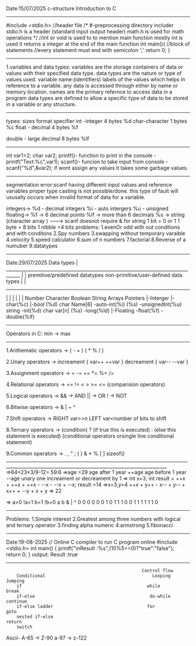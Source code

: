 Date:15/07/2025
c-structure
Introduction to C
________________________________________________________________________________________________________________________________
#include <stdio.h> //header file
/*
#-preprocessing directory includer 
stdio.h is a header (standard input output header)
math.h is used for math operations
*/
//int or void is used to to mention main function mostly int is used it returns a integer at the end of the main function
int main(){
  //block of statements
  //every statement must end with semicolon ';'
  return 0;
}
_______________________________________________________________________________________________________________________________
1.variables and data types:
  variables are the storage containers of data or values with their specified data type.
  data types are the nature or type of values used.
  variable name:(identifiers)
  labels of the values which helps in reference to a variable.
  any data is accessed through either by name or memory location.
  names are the primary refernce to access data in a program 
  data types are defined to allow a specific type of data to be stored in a variable or any structure.
____________________________________________________________________________________________________________________________
  types:                       sizes        format specifier
  int -integer                 4 bytes            %d
  char-character               1 bytes            %c
  float - decimal              4 bytes            %f
  
  double - large decimal       8 bytes            %lf
____________________________________________________________________________________________________________________________
  int var1=2;
  char var2;
  printf()- function to print in the console    - printf("Text:%c",var1);
  scanf()- funcion to take input from console   - scanf("%d",&var2);
  if wont assign any values it takes some garbage values.
____________________________________________________________________________________________________________________________
  segmentation error:scanf having different input values and reference variables
                     proper type casting is not possible/done.
                     this type of fault will ususally occurs when invalid format of data for a variable.
                     
  integers->  %d - decimal integers
              %i - auto intergers
              %u - unsigned 
  floating->
  %f -> 6 decimal points
  %lf -> more than 6 decimals
  %s  -> string (character array )  ---> scanf doesnot require & for string 
  1 bit = 0 or 1
  1 byte = 8 bits
  1 nibble =4 bits
  problems:
  1.evenOr odd with out conditions and with conditons
  2.Spy numbers
  3.swapping without temporary varaible
  4.velocity
  5.speed calculator
  6.sum of n numbers
  7.factorial
  8.Reverse of a numuber
  9.datatypes
_______________________________________________________________________________________________________________________________________________________
Date:29/07/2025
                                                  Data types
                                                       |
                ____________________________________________________________________________________
                |                                                                                   |
    premitive/predefined datatypes                                                    non-primitive/user-defined data types
                |                                                                                         |
  _________________________________________________                                  _____________________________________________________
  |                       |                        |                                 |                          |                        |
  Number              Character                Boolean                             String                   Arrays                  Pointers
  |-Interger            |-char(%c)            |-bool (%d)                       char Name[6]
    -auto-int(%i)                                                                  (%s)
    -unsignedInt(%u)                                                               string
    -int(%d)                                                                       char var[n] (%s)
    -long(%ld)
  |-Floating
    -float(%f)
    -double(%lf)
  ___________________________________________________________________________________________________________________________________________________
   Operators in C:                    min -> max
  ___________________________________________________________________________________________________________________________________________________
  1.Arithematic operators       ->  (   -    +  )  ( *    %    /  )
 
  2.Unary operators             ->   increament { var++     ++var }     decreament  {  var--   --var   }

  3.Assignment operators        ->   =   -=    +=    *=    %=   /=

  4.Relational operators        ->   ==   !=    <    >    >=    <=           (comparision operators)

  5.Logical operators           ->    && -> AND         || -> OR       ! -> NOT  

  6.Bitwise operators           ->   &    |     ~     ^
  
  7.Shift operators             ->  RIGHT var>>n  LEFT var<<n   n->number of bits to shift

  8.Ternary operators           ->   (condition) ? (if true this is executed) : (else this statement is executed)
                                    (conditional operators orsingle line conditional statement)

  9.Common operators            ->   . , " ; ( ) & *  % [ ] sizeof()  ___________________________________________________________________________________________________________________________________________________
  =>64+23*3/9-12= 59.6
  =>age =29
  age after 1 year  ++age
  age before 1 year --age
  unary one increament or decreament by 1
  => int x=3;
     int result = ++x + ++x  + ++x - --x - --x + --x;
     result =14
  =>x=3,y=4
    ++x + y++ - x-- + y-- + x++ + --y  + x + y  => 22


  => a=0 !a=1
     b=1 !b=0
     a      b        &      |      ^
     0      0        0      0      0
     0      1        0      1      1
     1      0        0      1      1
     1      1        1      1      0
_____________________________________________________________________________________________________________________________________________________
  Problems:
  1.Simple interest
  2.Greatest among three numbers
    with logical and ternary operator
  3.finding alpha numeric
  4.armstrong
  5.fibonacci
  _____________________________________________________________________________________________________________________________________________________
Date:19-08-2025
// Online C compiler to run C program online
#include <stdio.h>
int main() {
    printf("\nResult :%s",(10%5==0)?"true":"false");
    return 0;
}
output:
Result :true
___________________________________________________________
                                                        Control flow 
        Conditional                                         Looping                                Jumping
        if                                                while                                  break
        if-else                                            do-while                                continue
        if-else ladder                                    for                                       goto 
        nested if-else                                                                            return
        switch



  Ascii-
  A-65  ->    Z-90
  a-97  ->    z-122
